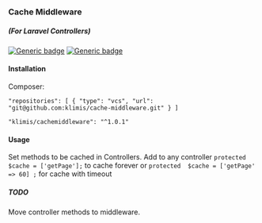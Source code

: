 ### Cache Middleware 
##### (For Laravel Controllers)
[![Generic badge](https://img.shields.io/badge/stable-1.0.1-<COLOR>.svg)](https://shields.io/)
[![Generic badge](https://img.shields.io/badge/licence-MIT-BROWN.svg)](https://shields.io/)

#### Installation
Composer:

`"repositories": [
         {
             "type": "vcs",
             "url":  "git@github.com:klimis/cache-middleware.git"
         }
     ]`

`"klimis/cachemiddleware": "^1.0.1"`     
#### Usage
Set methods to be cached in Controllers. Add to any controller `protected $cache = ['getPage'];` to cache forever or 
`protected  $cache = ['getPage' => 60] ;` for cache with timeout


##### TODO
Move controller methods to middleware.
